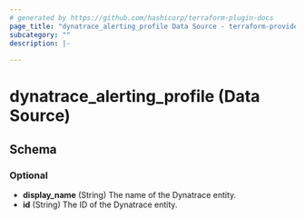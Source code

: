 ```yaml
---
# generated by https://github.com/hashicorp/terraform-plugin-docs
page_title: "dynatrace_alerting_profile Data Source - terraform-provider-dynatrace"
subcategory: ""
description: |-
  
---
```


# dynatrace_alerting_profile (Data Source)





<!-- schema generated by tfplugindocs -->
## Schema

### Optional

- **display_name** (String) The name of the Dynatrace entity.
- **id** (String) The ID of the Dynatrace entity.


